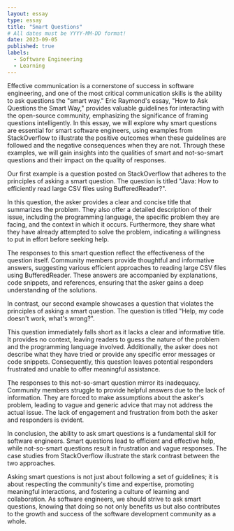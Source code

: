 ```yaml
---
layout: essay
type: essay
title: "Smart Questions"
# All dates must be YYYY-MM-DD format!
date: 2023-09-05
published: true
labels:
  - Software Engineering
  - Learning
---
```


Effective communication is a cornerstone of success in software engineering, and one of the most critical communication skills is the ability to ask questions the "smart way." Eric Raymond's essay, "How to Ask Questions the Smart Way," provides valuable guidelines for interacting with the open-source community, emphasizing the significance of framing questions intelligently. In this essay, we will explore why smart questions are essential for smart software engineers, using examples from StackOverflow to illustrate the positive outcomes when these guidelines are followed and the negative consequences when they are not. Through these examples, we will gain insights into the qualities of smart and not-so-smart questions and their impact on the quality of responses.

Our first example is a question posted on StackOverflow that adheres to the principles of asking a smart question. The question is titled "Java: How to efficiently read large CSV files using BufferedReader?".

In this question, the asker provides a clear and concise title that summarizes the problem. They also offer a detailed description of their issue, including the programming language, the specific problem they are facing, and the context in which it occurs. Furthermore, they share what they have already attempted to solve the problem, indicating a willingness to put in effort before seeking help.

The responses to this smart question reflect the effectiveness of the question itself. Community members provide thoughtful and informative answers, suggesting various efficient approaches to reading large CSV files using BufferedReader. These answers are accompanied by explanations, code snippets, and references, ensuring that the asker gains a deep understanding of the solutions.

In contrast, our second example showcases a question that violates the principles of asking a smart question. The question is titled "Help, my code doesn't work, what's wrong?".

This question immediately falls short as it lacks a clear and informative title. It provides no context, leaving readers to guess the nature of the problem and the programming language involved. Additionally, the asker does not describe what they have tried or provide any specific error messages or code snippets. Consequently, this question leaves potential responders frustrated and unable to offer meaningful assistance.

The responses to this not-so-smart question mirror its inadequacy. Community members struggle to provide helpful answers due to the lack of information. They are forced to make assumptions about the asker's problem, leading to vague and generic advice that may not address the actual issue. The lack of engagement and frustration from both the asker and responders is evident.

In conclusion, the ability to ask smart questions is a fundamental skill for software engineers. Smart questions lead to efficient and effective help, while not-so-smart questions result in frustration and vague responses. The case studies from StackOverflow illustrate the stark contrast between the two approaches.

Asking smart questions is not just about following a set of guidelines; it is about respecting the community's time and expertise, promoting meaningful interactions, and fostering a culture of learning and collaboration. As software engineers, we should strive to ask smart questions, knowing that doing so not only benefits us but also contributes to the growth and success of the software development community as a whole.


